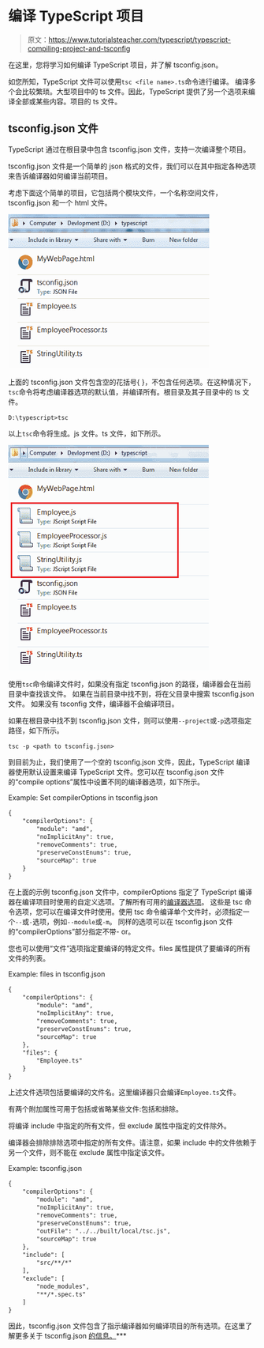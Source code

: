 # 编译 TypeScript 项目

> 原文：<https://www.tutorialsteacher.com/typescript/typescript-compiling-project-and-tsconfig>

在这里，您将学习如何编译 TypeScript 项目，并了解 tsconfig.json。

如您所知，TypeScript 文件可以使用`tsc <file name>.ts`命令进行编译。 编译多个会比较繁琐。大型项目中的 ts 文件。因此，TypeScript 提供了另一个选项来编译全部或某些内容。项目的 ts 文件。

## tsconfig.json 文件

TypeScript 通过在根目录中包含 tsconfig.json 文件，支持一次编译整个项目。

tsconfig.json 文件是一个简单的 json 格式的文件，我们可以在其中指定各种选项来告诉编译器如何编译当前项目。

考虑下面这个简单的项目，它包括两个模块文件，一个名称空间文件，tsconfig.json 和一个 html 文件。

[![](img/a2409cfdacedc9b810f8b7851c61f1d4.png)](../../Content/images/typescript/ts-project.png)

上面的 tsconfig.json 文件包含空的花括号{ }，不包含任何选项。在这种情况下，`tsc`命令将考虑编译器选项的默认值，并编译所有。根目录及其子目录中的 ts 文件。

```
D:\typescript>tsc
```

以上`tsc`命令将生成。js 文件。ts 文件，如下所示。

[![](img/1a6278533446e9a395e450084ebe9160.png)](../../Content/images/typescript/compiled-project.png) 

使用`tsc`命令编译文件时，如果没有指定 tsconfig.json 的路径，编译器会在当前目录中查找该文件。 如果在当前目录中找不到，将在父目录中搜索 tsconfig.json 文件。 如果没有 tsconfig 文件，编译器不会编译项目。

如果在根目录中找不到 tsconfig.json 文件，则可以使用`--project`或`-p`选项指定路径，如下所示。

```
tsc -p <path to tsconfig.json>
```

到目前为止，我们使用了一个空的 tsconfig.json 文件，因此，TypeScript 编译器使用默认设置来编译 TypeScript 文件。您可以在 tsconfig.json 文件的“compile options”属性中设置不同的编译器选项，如下所示。

Example: Set compilerOptions in tsconfig.json 

```
{
    "compilerOptions": {
        "module": "amd",
        "noImplicitAny": true,
        "removeComments": true,
        "preserveConstEnums": true,
        "sourceMap": true
    }
} 

```

在上面的示例 tsconfig.json 文件中，compilerOptions 指定了 TypeScript 编译器在编译项目时使用的自定义选项。了解所有可用的[编译器选项](https://www.typescriptlang.org/docs/handbook/compiler-options.html)。 这些是 tsc 命令选项，您可以在编译文件时使用。使用 tsc 命令编译单个文件时，必须指定一个`--`或`-`选项，例如`--module`或`-m`。 同样的选项可以在 tsconfig.json 文件的“compilerOptions”部分指定不带- or。

您也可以使用“文件”选项指定要编译的特定文件。files 属性提供了要编译的所有文件的列表。

Example: files in tsconfig.json 

```
{
    "compilerOptions": {
        "module": "amd",
        "noImplicitAny": true,
        "removeComments": true,
        "preserveConstEnums": true,
        "sourceMap": true
    },
    "files": {
        "Employee.ts"
    }
} 

```

上述文件选项包括要编译的文件名。这里编译器只会编译`Employee.ts`文件。

有两个附加属性可用于包括或省略某些文件:包括和排除。

将编译 include 中指定的所有文件，但 exclude 属性中指定的文件除外。

编译器会排除排除选项中指定的所有文件。请注意，如果 include 中的文件依赖于另一个文件，则不能在 exclude 属性中指定该文件。

Example: tsconfig.json 

```
{
    "compilerOptions": {
        "module": "amd",
        "noImplicitAny": true,
        "removeComments": true,
        "preserveConstEnums": true,
        "outFile": "../../built/local/tsc.js",
        "sourceMap": true
    },
    "include": [
        "src/**/*"
    ],
    "exclude": [
        "node_modules",
        "**/*.spec.ts"
    ]
} 

```

因此，tsconfig.json 文件包含了指示编译器如何编译项目的所有选项。在这里了解更多关于 tsconfig.json [的信息。](https://www.typescriptlang.org/docs/handbook/tsconfig-json.html)***